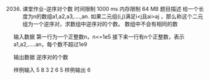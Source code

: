 2036. 课堂作业-逆序对个数
时间限制 1000 ms
内存限制 64 MB
题目描述
给一个长度为n的数组a1,a2,a3,....,an.
如果二元组(i,j)满足i<j且ai>aj ，那么称这个二元组为一个逆序对，求数组中逆序对的个数。
数组中不会有相同的数

输入数据
第一行为一个正整数n，n<=1e5 接下来一行有n个正整数，表示a1,a2,.....an，每个数不超过1e9

输出数据
逆序对的个数

样例输入
5
8 3 2 6 5
样例输出
6
